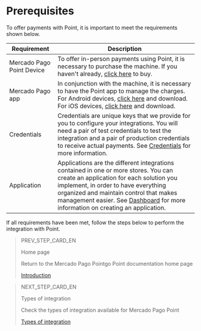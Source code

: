 # Prerequisites

To offer payments with Point, it is important to meet the requirements shown below.

| Requirement | Description |
| --- | --- |
| Mercado Pago Point Device | To offer in-person payments using Point, it is necessary to purchase the machine. If you haven't already, [click here](https://www.mercadopago.com/point) to buy. |
| Mercado Pago app | In conjunction with the machine, it is necessary to have the Point app to manage the charges. For Android devices, [click here](https://play.google.com/store/apps/details?id=com.mercadopago.wallet&hl=es_419) and download. For iOS devices, [click here](https://apps.apple.com/ar/app/mercado-pago/id925436649) and download. |
| Credentials | Credentials are unique keys that we provide for you to configure your integrations. You will need a pair of test credentials to test the integration and a pair of production credentials to receive actual payments. See [Credentials](/developers/en/docs/mp-point/additional-content/credentials) for more information. |
| Application | Applications are the different integrations contained in one or more stores. You can create an application for each solution you implement, in order to have everything organized and maintain control that makes management easier. See [Dashboard](/developers/en/docs/mp-point/additional-content/dashboard/introduction) for more information on creating an application. |

If all requirements have been met, follow the steps below to perform the integration with Point.

> PREV_STEP_CARD_EN
>
> Home page
>
> Return to the Mercado Pago Pointgo Point documentation home page
>
> [Introduction](/developers/en/docs/mp-point/landing)


> NEXT_STEP_CARD_EN
>
> Types of integration
>
> Check the types of integration available for Mercado Pago Point
>
> [Types of integration](/developers/en/docs/mp-point/types-of-integration)
